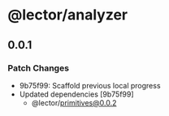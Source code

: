 # @lector/analyzer

## 0.0.1

### Patch Changes

- 9b75f99: Scaffold previous local progress
- Updated dependencies [9b75f99]
  - @lector/primitives@0.0.2
